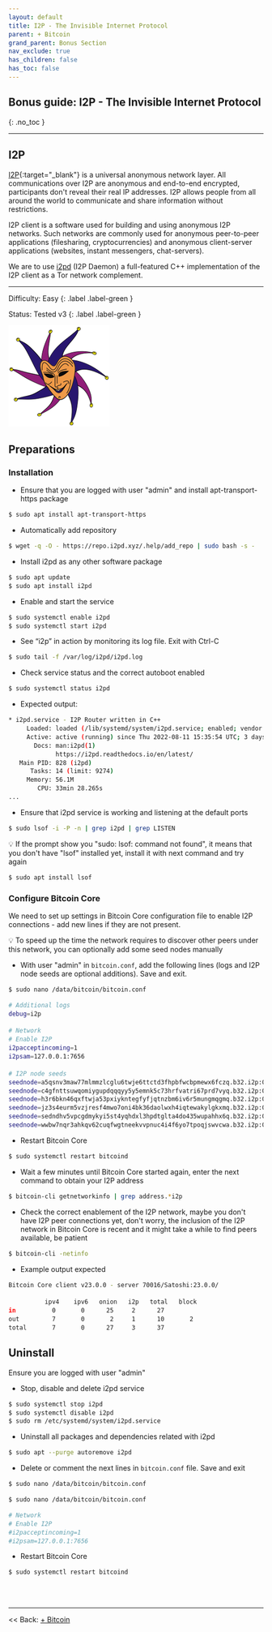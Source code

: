 ```yaml
---
layout: default
title: I2P - The Invisible Internet Protocol
parent: + Bitcoin
grand_parent: Bonus Section
nav_exclude: true
has_children: false
has_toc: false
---
```


## Bonus guide: I2P - The Invisible Internet Protocol

{: .no_toc }

---

## I2P

[I2P](https://geti2p.net/en/){:target="_blank"} is a universal anonymous network layer. All communications over I2P are anonymous and end-to-end encrypted, participants don't reveal their real IP addresses. I2P allows people from all around the world to communicate and share information without restrictions.

I2P client is a software used for building and using anonymous I2P networks. Such networks are commonly used for anonymous peer-to-peer applications (filesharing, cryptocurrencies) and anonymous client-server applications (websites, instant messengers, chat-servers).

We are to use [i2pd](https://i2pd.readthedocs.io/en/latest/) (I2P Daemon) a full-featured C++ implementation of the I2P client as a Tor network complement.

---

Difficulty: Easy
{: .label .label-green }

Status: Tested v3
{: .label .label-green }

![I2P](../../../images/i2pd.png)

## Preparations

### Installation

* Ensure that you are logged with user "admin" and install apt-transport-https package

```sh
$ sudo apt install apt-transport-https
```

* Automatically add repository

```sh
$ wget -q -O - https://repo.i2pd.xyz/.help/add_repo | sudo bash -s -
```

* Install i2pd as any other software package

```sh
$ sudo apt update
$ sudo apt install i2pd
```

* Enable and start the service

```sh
$ sudo systemctl enable i2pd
$ sudo systemctl start i2pd
```

* See “i2p” in action by monitoring its log file. Exit with Ctrl-C

```sh
$ sudo tail -f /var/log/i2pd/i2pd.log
```

* Check service status and the correct autoboot enabled

```sh
$ sudo systemctl status i2pd
```

* Expected output:

```sh
* i2pd.service - I2P Router written in C++
     Loaded: loaded (/lib/systemd/system/i2pd.service; enabled; vendor preset: enabled)
     Active: active (running) since Thu 2022-08-11 15:35:54 UTC; 3 days ago
       Docs: man:i2pd(1)
             https://i2pd.readthedocs.io/en/latest/
   Main PID: 828 (i2pd)
      Tasks: 14 (limit: 9274)
     Memory: 56.1M
        CPU: 33min 28.265s
...
```

* Ensure that i2pd service is working and listening at the default ports

```sh
$ sudo lsof -i -P -n | grep i2pd | grep LISTEN
```

💡 If the prompt show you "sudo: lsof: command not found", it means that you don't have "lsof" installed yet, install it with next command and try again

```sh
$ sudo apt install lsof
```

### Configure Bitcoin Core

We need to set up settings in Bitcoin Core configuration file to enable I2P connections - add new lines if they are not present.

💡 To speed up the time the network requires to discover other peers under this network, you can optionally add some seed nodes manually

* With user "admin" in `bitcoin.conf`, add the following lines (logs and I2P node seeds are optional additions). Save and exit.

```sh
$ sudo nano /data/bitcoin/bitcoin.conf
```

```sh
# Additional logs
debug=i2p

# Network
# Enable I2P
i2pacceptincoming=1
i2psam=127.0.0.1:7656

# I2P node seeds
seednode=a5qsnv3maw77mlmmzlcglu6twje6ttctd3fhpbfwcbpmewx6fczq.b32.i2p:0
seednode=c4gfnttsuwqomiygupdqqqyy5y5emnk5c73hrfvatri67prd7vyq.b32.i2p:0
seednode=h3r6bkn46qxftwja53pxiykntegfyfjqtnzbm6iv6r5mungmqgmq.b32.i2p:0
seednode=jz3s4eurm5vzjresf4mwo7oni4bk36daolwxh4iqtewakylgkxmq.b32.i2p:0
seednode=sedndhv5vpcgdmykyi5st4yqhdxl3hpdtglta4do435wupahhx6q.b32.i2p:0
seednode=wwbw7nqr3ahkqv62cuqfwgtneekvvpnuc4i4f6yo7tpoqjswvcwa.b32.i2p:0
```

* Restart Bitcoin Core

```sh
$ sudo systemctl restart bitcoind
```

* Wait a few minutes until Bitcoin Core started again, enter the next command to obtain your I2P address

```sh
$ bitcoin-cli getnetworkinfo | grep address.*i2p
```

* Check the correct enablement of the I2P network, maybe you don't have I2P peer connections yet, don't worry, the inclusion of the I2P network in Bitcoin Core is recent and it might take a while to find peers available, be patient

```sh
$ bitcoin-cli -netinfo
```

* Example output expected

```sh
Bitcoin Core client v23.0.0 - server 70016/Satoshi:23.0.0/

          ipv4    ipv6   onion   i2p   total   block
in          0       0      25     2      27
out         7       0       2     1      10       2
total       7       0      27     3      37
```

## Uninstall

Ensure you are logged with user "admin"

* Stop, disable and delete i2pd service

```sh
$ sudo systemctl stop i2pd
$ sudo systemctl disable i2pd
$ sudo rm /etc/systemd/system/i2pd.service
```

* Uninstall all packages and dependencies related with i2pd

```sh
$ sudo apt --purge autoremove i2pd
```

* Delete or comment the next lines in `bitcoin.conf` file. Save and exit

```sh
$ sudo nano /data/bitcoin/bitcoin.conf
```

```sh
$ sudo nano /data/bitcoin/bitcoin.conf
```

```sh
# Network
# Enable I2P
#i2pacceptincoming=1
#i2psam=127.0.0.1:7656
```

* Restart Bitcoin Core

```sh
$ sudo systemctl restart bitcoind
```

<br /><br />

---

<< Back: [+ Bitcoin](index.md)
